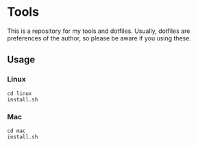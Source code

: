 # Tools

This is a repository for my tools and dotfiles. Usually, dotfiles are
preferences of the author, so please be aware if you using these.

## Usage

### Linux

```
cd linux
install.sh
```

### Mac

```
cd mac
install.sh
```
